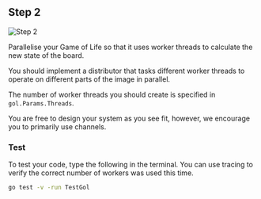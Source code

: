 <!--@include: index.md-->
#

## Step 2

![Step 2](/assets/cw_diagrams-Parallel_2.png)

Parallelise your Game of Life so that it uses worker threads to calculate the new state of the board.

You should implement a distributor that tasks different worker threads to operate on different parts of the image in parallel.

The number of worker threads you should create is specified in `gol.Params.Threads`.

You are free to design your system as you see fit, however, we encourage you to primarily use channels.

### Test

To test your code, type the following in the terminal.
You can use tracing to verify the correct number of workers was used this time.

``` bash
go test -v -run TestGol
```
